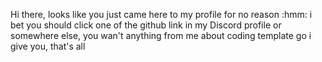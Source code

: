 Hi there, looks like you just came here to my profile for no reason :hmm: i bet you should click one of the github link in my Discord profile or somewhere else, you wan't anything from me about coding template go i give you, that's all
